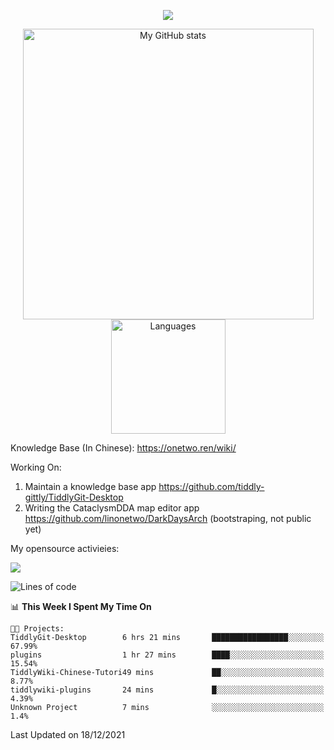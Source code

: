 <a href="https://github.com/linonetwo">
    <p align="center">
        <img src="https://github-profile-trophy.vercel.app/?username=linonetwo&column=7&theme=onedark"/>
    </p>
</a>
<a align="center" href="https://github.com/linonetwo">
  <p align="center">
    <img src="https://github-readme-stats.vercel.app/api?username=linonetwo&show_icons=true&count_private=true" alt="My GitHub stats" width="465"/>
    <img src="https://github-readme-stats.vercel.app/api/top-langs/?username=linonetwo&layout=compact&langs_count=10" alt="Languages" height="183">
  </p>
</a>

Knowledge Base (In Chinese): https://onetwo.ren/wiki/

Working On: 

1. Maintain a knowledge base app https://github.com/tiddly-gittly/TiddlyGit-Desktop
1. Writing the CataclysmDDA map editor app https://github.com/linonetwo/DarkDaysArch (bootstraping, not public yet)

My opensource activieies:

![](https://visitor-badge.glitch.me/badge?page_id=linonetwo.linonetwo)

<!--START_SECTION:waka-->
![Lines of code](https://img.shields.io/badge/From%20Hello%20World%20I%27ve%20Written-2%20Million%20lines%20of%20code-blue)

📊 **This Week I Spent My Time On** 

```text
🐱‍💻 Projects: 
TiddlyGit-Desktop        6 hrs 21 mins       █████████████████░░░░░░░░   67.99% 
plugins                  1 hr 27 mins        ████░░░░░░░░░░░░░░░░░░░░░   15.54% 
TiddlyWiki-Chinese-Tutori49 mins             ██░░░░░░░░░░░░░░░░░░░░░░░   8.77% 
tiddlywiki-plugins       24 mins             █░░░░░░░░░░░░░░░░░░░░░░░░   4.39% 
Unknown Project          7 mins              ░░░░░░░░░░░░░░░░░░░░░░░░░   1.4%

```


 Last Updated on 18/12/2021
<!--END_SECTION:waka-->
